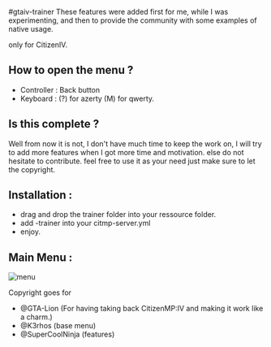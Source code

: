 #gtaiv-trainer
These features were added first for me, while I was experimenting, and then to provide the community with some examples of native usage.

only for CitizenIV.


## How to open the menu ? 
- Controller : Back button
- Keyboard   : (?) for azerty (M) for qwerty.

## Is this complete ?
Well from now it is not, I don't have much time to keep the work on, I will try to add more features when I got more time and motivation.
else do not hesitate to contribute. feel free to use it as your need just make sure to let the copyright.


## Installation : 
- drag and drop the trainer folder into your ressource folder.
- add -trainer into your citmp-server.yml
- enjoy.


## Main Menu : 
![menu](https://cdn.discordapp.com/attachments/926825487815278622/962431914185228339/unknown.png)


Copyright goes for 
- @GTA-Lion (For having taking back CitizenMP:IV and making it work like a charm.)
- @K3rhos (base menu)
- @SuperCoolNinja (features)
